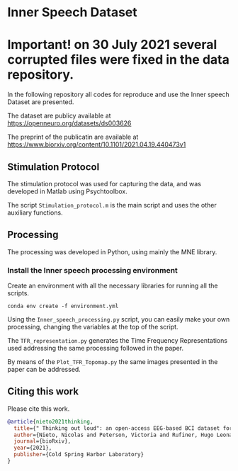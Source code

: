 # Inner Speech Dataset

# Important! on 30 July 2021 several corrupted files were fixed in the data repository.

In the following repository all codes for reproduce and use the Inner speech Dataset are presented.

The dataset are publicy available at https://openneuro.org/datasets/ds003626

The preprint of the publicatin are available at https://www.biorxiv.org/content/10.1101/2021.04.19.440473v1


## Stimulation Protocol

The stimulation protocol was used for capturing the data, and was developed in Matlab using Psychtoolbox.

The script `Stimulation_protocol.m` is the main script and uses the other auxiliary functions.

## Processing

The processing was developed in Python, using mainly the MNE library.

### Install the Inner speech processing environment

Create an environment with all the necessary libraries for running all the scripts.

`conda env create -f environment.yml`

Using the `Inner_speech_processing.py` script, you can easily make your own processing, changing the variables at the top of the script.

The `TFR_representation.py`  generates the Time Frequency Representations used addressing the same processing followed in the paper.

By means of the `Plot_TFR_Topomap.py` the same images presented in the paper can be addressed.



## Citing this work

Please cite this work.
```bibtex
@article{nieto2021thinking,
  title={" Thinking out loud": an open-access EEG-based BCI dataset for inner speech recognition},
  author={Nieto, Nicolas and Peterson, Victoria and Rufiner, Hugo Leonardo and Kamienkowski, Juan and Spies, Ruben},
  journal={bioRxiv},
  year={2021},
  publisher={Cold Spring Harbor Laboratory}
}
